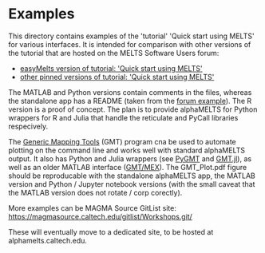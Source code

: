 Examples
========

This directory contains examples of the 'tutorial' 'Quick start using MELTS' for various interfaces. It is intended for comparison with other versions of the tutorial that are hosted on the MELTS Software Users forum:

* [easyMelts version of tutorial: 'Quick start using MELTS'](https://magmasource.caltech.edu/forum/index.php/topic,992.0.html)
* [other pinned versions of tutorial: 'Quick start using MELTS'](https://magmasource.caltech.edu/forum/index.php/board,12.0.html)

The MATLAB and Python versions contain comments in the files, whereas the standalone app has a README (taken from the [forum example](https://magmasource.caltech.edu/forum/index.php/topic,975.0.html)). The R version is a proof of concept. The plan is to provide alphaMELTS for Python wrappers for R and Julia that handle the reticulate and PyCall libraries respecively.

The [Generic Mapping Tools](https://www.generic-mapping-tools.org/) (GMT) program cna be used to automate plotting on the command line and works well with standard alphaMELTS output. It also has Python and Julia wrappers (see [PyGMT](https://www.pygmt.org/latest/) and [GMT.jl](https://github.com/GenericMappingTools/GMT.jl)), as well as an older MATLAB interface ([GMT/MEX](https://github.com/GenericMappingTools/gmtmex)). The GMT_Plot.pdf figure should be reproducable with the standalone alphaMELTS app, the MATLAB version and Python / Jupyter notebook versions (with the small caveat that the MATLAB version does not rotate / corp corectly).

More examples can be MAGMA Source GitList site: https://magmasource.caltech.edu/gitlist/Workshops.git/

These will eventually move to a dedicated site, to be hosted at alphamelts.caltech.edu.

